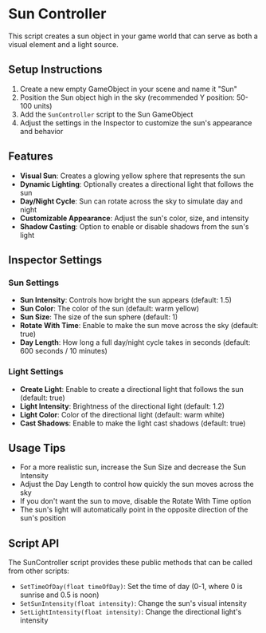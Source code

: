 # Sun Controller

This script creates a sun object in your game world that can serve as both a visual element and a light source.

## Setup Instructions

1. Create a new empty GameObject in your scene and name it "Sun"
2. Position the Sun object high in the sky (recommended Y position: 50-100 units)
3. Add the `SunController` script to the Sun GameObject
4. Adjust the settings in the Inspector to customize the sun's appearance and behavior

## Features

- **Visual Sun**: Creates a glowing yellow sphere that represents the sun
- **Dynamic Lighting**: Optionally creates a directional light that follows the sun
- **Day/Night Cycle**: Sun can rotate across the sky to simulate day and night
- **Customizable Appearance**: Adjust the sun's color, size, and intensity
- **Shadow Casting**: Option to enable or disable shadows from the sun's light

## Inspector Settings

### Sun Settings
- **Sun Intensity**: Controls how bright the sun appears (default: 1.5)
- **Sun Color**: The color of the sun (default: warm yellow)
- **Sun Size**: The size of the sun sphere (default: 1)
- **Rotate With Time**: Enable to make the sun move across the sky (default: true)
- **Day Length**: How long a full day/night cycle takes in seconds (default: 600 seconds / 10 minutes)

### Light Settings
- **Create Light**: Enable to create a directional light that follows the sun (default: true)
- **Light Intensity**: Brightness of the directional light (default: 1.2)
- **Light Color**: Color of the directional light (default: warm white)
- **Cast Shadows**: Enable to make the light cast shadows (default: true)

## Usage Tips

- For a more realistic sun, increase the Sun Size and decrease the Sun Intensity
- Adjust the Day Length to control how quickly the sun moves across the sky
- If you don't want the sun to move, disable the Rotate With Time option
- The sun's light will automatically point in the opposite direction of the sun's position

## Script API

The SunController script provides these public methods that can be called from other scripts:

- `SetTimeOfDay(float timeOfDay)`: Set the time of day (0-1, where 0 is sunrise and 0.5 is noon)
- `SetSunIntensity(float intensity)`: Change the sun's visual intensity
- `SetLightIntensity(float intensity)`: Change the directional light's intensity 